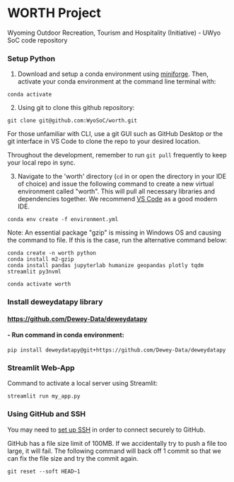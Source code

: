 # WORTH Project
Wyoming Outdoor Recreation, Tourism and Hospitality (Initiative) - UWyo SoC code repository

### Setup Python

1. Download and setup a conda environment using [miniforge](https://github.com/conda-forge/miniforge#miniforge3). Then, activate your conda environment at the command line terminal with:

```
conda activate
```

2. Using git to clone this github repository:

```
git clone git@github.com:WyoSoC/worth.git
```

For those unfamiliar with CLI, use a git GUI such as GitHub Desktop or the git interface in VS Code to clone the repo to your desired location.

Throughout the development, remember to run `git pull` frequently to keep your local repo in sync.

3. Navigate to the 'worth' directory (`cd` in or open the directory in your IDE of choice) and issue the following command to create a new virtual environment called "worth". This will pull all necessary libraries and dependencies together. We recommend [VS Code](https://code.visualstudio.com/download) as a good modern IDE.

```
conda env create -f environment.yml
```

Note: An essential package "gzip" is missing in Windows OS and causing the command to file. If this is the case, run the alternative command below:

```
conda create -n worth python
conda install m2-gzip
conda install pandas jupyterlab humanize geopandas plotly tqdm streamlit py3nvml
```

```
conda activate worth
```

### Install deweydatapy library

#### https://github.com/Dewey-Data/deweydatapy
#### - Run command in conda environment: 

```
pip install deweydatapy@git+https://github.com/Dewey-Data/deweydatapy
```

### Streamlit Web-App

Command to activate a local server using Streamlit:

```
streamlit run my_app.py
```

### Using GitHub and SSH

You may need to [set up SSH](https://docs.github.com/en/authentication/connecting-to-github-with-ssh/generating-a-new-ssh-key-and-adding-it-to-the-ssh-agent?platform=windows) in order to connect securely to GitHub.

GitHub has a file size limit of 100MB. If we accidentally try to push a file too large, it will fail. The following command will back off 1 commit so that we can fix the file size and try the commit again.

```
git reset --soft HEAD~1
```
